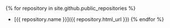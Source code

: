 {% for repository in site.github.public_repositories %}
  * [{{ repository.name }}]({{ repository.html_url }})
{% endfor %}
